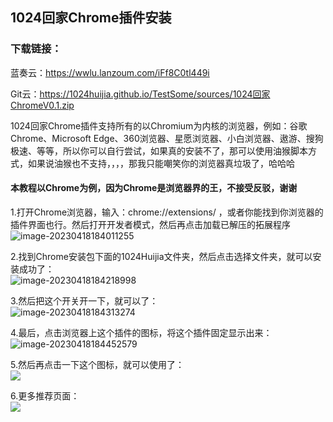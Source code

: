 ## 1024回家Chrome插件安装

### 下载链接：

蓝奏云：https://wwlu.lanzoum.com/iFf8C0tl449i

Git云：<https://1024huijia.github.io/TestSome/sources/1024回家ChromeV0.1.zip>

1024回家Chrome插件支持所有的以Chromium为内核的浏览器，例如：谷歌Chrome、Microsoft Edge、360浏览器、星愿浏览器、小白浏览器、遨游、搜狗极速、等等，所以你可以自行尝试，如果真的安装不了，那可以使用油猴脚本方式，如果说油猴也不支持，，，，那我只能嘲笑你的浏览器真垃圾了，哈哈哈

#### 本教程以Chrome为例，因为Chrome是浏览器界的王，不接受反驳，谢谢

1.打开Chrome浏览器，输入：chrome://extensions/ ，或者你能找到你浏览器的插件界面也行。然后打开开发者模式，然后再点击加载已解压的拓展程序    
![image-20230418184011255](C:\Users\song\AppData\Roaming\Typora\typora-user-images\image-20230418184011255.png)

2.找到Chrome安装包下面的1024Huijia文件夹，然后点击选择文件夹，就可以安装成功了：  
![image-20230418184218998](C:\Users\song\AppData\Roaming\Typora\typora-user-images\image-20230418184218998.png)



3.然后把这个开关开一下，就可以了：  
![image-20230418184313274](C:\Users\song\AppData\Roaming\Typora\typora-user-images\image-20230418184313274.png)



4.最后，点击浏览器上这个插件的图标，将这个插件固定显示出来：  
![image-20230418184452579](C:\Users\song\AppData\Roaming\Typora\typora-user-images\image-20230418184452579.png)



5.然后再点击一下这个图标，就可以使用了：  
![](C:\Users\song\AppData\Roaming\Typora\typora-user-images\image-20230421142015238.png)



6.更多推荐页面：  
![](C:\Users\song\AppData\Roaming\Typora\typora-user-images\image-20230421142025953.png)
